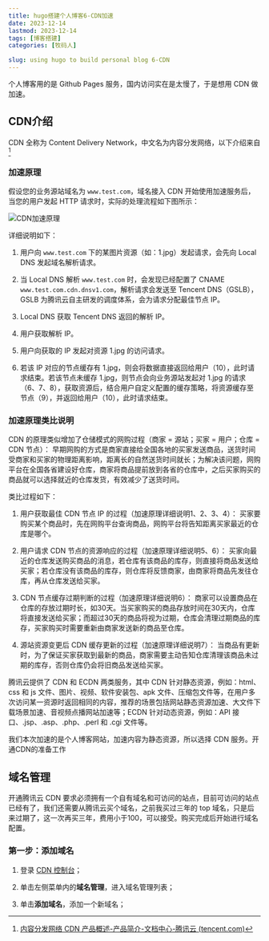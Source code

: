 ```yaml
---
title: hugo搭建个人博客6-CDN加速
date: 2023-12-14
lastmod: 2023-12-14
tags: [博客搭建]
categories: [牧码人]

slug: using hugo to build personal blog 6-CDN
---
```


个人博客用的是 Github Pages 服务，国内访问实在是太慢了，于是想用 CDN 做加速。

## CDN介绍

CDN 全称为 Content Delivery Network，中文名为内容分发网络，以下介绍来自[^1]

[^1]:[内容分发网络 CDN 产品概述-产品简介-文档中心-腾讯云 (tencent.com)](https://cloud.tencent.com/document/product/228/2939)

### 加速原理

假设您的业务源站域名为 `www.test.com`，域名接入 CDN 开始使用加速服务后，当您的用户发起 HTTP 请求时，实际的处理流程如下图所示：

![CDN加速原理](https://qcloudimg.tencent-cloud.cn/image/document/9a8c5981e10ba9f5fa35378ecd00f22b.png)

详细说明如下：

1. 用户向 `www.test.com` 下的某图片资源（如：1.jpg）发起请求，会先向 Local DNS 发起域名解析请求。

2. 当 Local DNS 解析 `www.test.com` 时，会发现已经配置了 CNAME `www.test.com.cdn.dnsv1.com`，解析请求会发送至 Tencent DNS（GSLB），GSLB 为腾讯云自主研发的调度体系，会为请求分配最佳节点 IP。

3. Local DNS 获取 Tencent DNS 返回的解析 IP。

4. 用户获取解析 IP。

5. 用户向获取的 IP 发起对资源 1.jpg 的访问请求。

6. 若该 IP 对应的节点缓存有 1.jpg，则会将数据直接返回给用户（10），此时请求结束。若该节点未缓存 1.jpg，则节点会向业务源站发起对 1.jpg 的请求（6、7、8），获取资源后，结合用户自定义配置的缓存策略，将资源缓存至节点（9），并返回给用户（10），此时请求结束。

### 加速原理类比说明

CDN 的原理类似增加了仓储模式的网购过程（商家 = 源站；买家 = 用户；仓库 = CDN 节点）： 早期网购的方式是商家直接给全国各地的买家发送商品，送货时间受商家和买家的物理距离影响，距离长的自然送货时间就长；为解决该问题，网购平台在全国各省建设好仓库，商家将商品提前放到各省的仓库中，之后买家购买的商品就可以选择就近的仓库发货，有效减少了送货时间。

类比过程如下：

1. 用户获取最佳 CDN 节点 IP 的过程（加速原理详细说明1、2、3、4）： 买家要购买某个商品时，先在网购平台查询商品，网购平台将告知距离买家最近的仓库是哪个。

2. 用户请求 CDN 节点的资源响应的过程（加速原理详细说明5、6）： 买家向最近的仓库发送购买商品的消息，若仓库有该商品的库存，则直接将商品发送给买家；若仓库没有该商品的库存，则仓库将反馈商家，由商家将商品先发往仓库，再从仓库发送给买家。

3. CDN 节点缓存过期判断的过程（加速原理详细说明6）： 商家可以设置商品在仓库的存放过期时长，如30天。当买家购买的商品存放时间在30天内，仓库将直接发送给买家；而超过30天的商品将视为过期，仓库会清理过期商品的库存，买家购买时需要重新由商家发送新的商品至仓库。

4. 源站资源变更后 CDN 缓存更新的过程（加速原理详细说明7）： 当商品有更新时，为了保证买家获取到最新的商品，商家需要主动告知仓库清理该商品未过期的库存，否则仓库仍会将旧商品发送给买家。

腾讯云提供了 CDN 和 ECDN 两类服务，其中 CDN 针对静态资源，例如：html、css 和 js 文件、图片、视频、软件安装包、apk 文件、压缩包文件等，在用户多次访问某一资源时返回相同的内容，推荐的场景包括网站静态资源加速、大文件下载场景加速、音视频点播网站加速等；ECDN 针对动态资源，例如：API 接口、.jsp、.asp、.php、.perl 和 .cgi 文件等。

我们本次加速的是个人博客网站，加速内容为静态资源，所以选择 CDN 服务。开通CDN的准备工作

## 域名管理

开通腾讯云 CDN 要求必须拥有一个自有域名和可访问的站点，目前可访问的站点已经有了，我们还需要从腾讯云买个域名，之前我买过三年的 top 域名，只是后来过期了，这一次再买三年，费用小于100，可以接受。购买完成后开始进行域名配置。

### 第一步：添加域名

1. 登录 [CDN 控制台](https://console.cloud.tencent.com/cdn)；

2. 单击左侧菜单内的**域名管理**，进入域名管理列表；

3. 单击**添加域名**，添加一个新域名；



